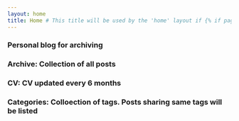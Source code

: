 ```yaml
---
layout: home
title: Home # This title will be used by the 'home' layout if {% if page.title %} is present
---
```


### Personal blog for archiving

### Archive: Collection of all posts

### CV: CV updated every 6 months

### Categories: Colloection of tags. Posts sharing same tags will be listed

